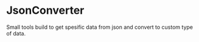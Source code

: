 # JsonConverter
Small tools build to get spesific data from json and convert to custom type of data.
